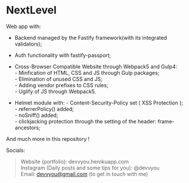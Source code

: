 # NextLevel

Web app with:

- Backend managed by the Fastify framework(with its integrated validators);

- Auth functionality with fastify-passport;

- Cross-Browser Compatible Website through Webpack5 and Gulp4:<br>
                - Minfication of HTML, CSS and JS through Gulp packages;<br>
                - Elimination of unused CSS and JS;<br>
                - Adding vendor prefixes to CSS rules;<br>
                - Uglify of JS through Webpack5.<br>
   

- Helmet module with:
                - Content-Security-Policy set ( XSS Protection );<br>
                - referrerPolicy() added;<br>
                - noSniff() added;<br>
                - clickjacking protection through the setting of the header: frame-ancestors;<br>
  
And much more in this repository !

Socials:<br>

> Website (portfolio): devvyou.herokuapp.com<br>
> Instagram (Daily posts and some tips for you): @devvyou<br>
> Email: devvyou@gmail.com (to get in touch with me)<br>
